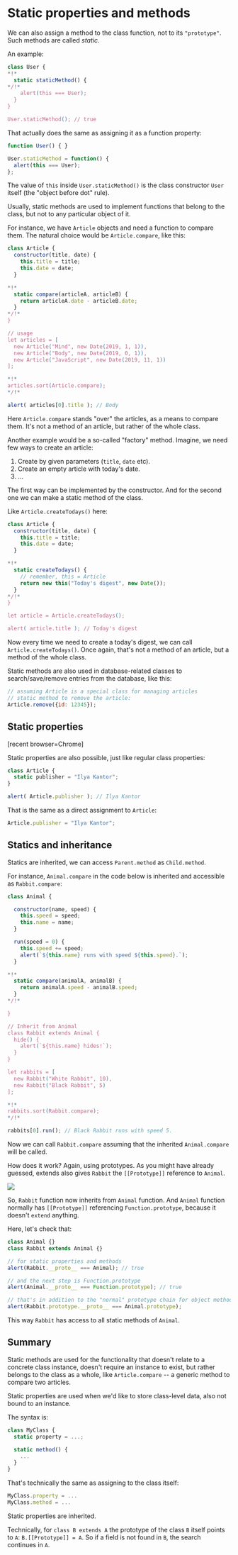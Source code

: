 
# Static properties and methods

We can also assign a method to the class function, not to its `"prototype"`. Such methods are called *static*.

An example:

```js run
class User {
*!*
  static staticMethod() {
*/!*
    alert(this === User);
  }
}

User.staticMethod(); // true
```

That actually does the same as assigning it as a function property:

```js
function User() { }

User.staticMethod = function() {
  alert(this === User);
};
```

The value of `this` inside `User.staticMethod()` is the class constructor `User` itself (the "object before dot" rule).

Usually, static methods are used to implement functions that belong to the class, but not to any particular object of it.

For instance, we have `Article` objects and need a function to compare them. The natural choice would be `Article.compare`, like this:

```js run
class Article {
  constructor(title, date) {
    this.title = title;
    this.date = date;
  }

*!*
  static compare(articleA, articleB) {
    return articleA.date - articleB.date;
  }
*/!*
}

// usage
let articles = [
  new Article("Mind", new Date(2019, 1, 1)),
  new Article("Body", new Date(2019, 0, 1)),
  new Article("JavaScript", new Date(2019, 11, 1))
];

*!*
articles.sort(Article.compare);
*/!*

alert( articles[0].title ); // Body
```

Here `Article.compare` stands "over" the articles, as a means to compare them. It's not a method of an article, but rather of the whole class.

Another example would be a so-called "factory" method. Imagine, we need few ways to create an article:

1. Create by given parameters (`title`, `date` etc).
2. Create an empty article with today's date.
3. ...

The first way can be implemented by the constructor. And for the second one we can make a static method of the class.

Like `Article.createTodays()` here:

```js run
class Article {
  constructor(title, date) {
    this.title = title;
    this.date = date;
  }

*!*
  static createTodays() {
    // remember, this = Article
    return new this("Today's digest", new Date());
  }
*/!*
}

let article = Article.createTodays();

alert( article.title ); // Today's digest
```

Now every time we need to create a today's digest, we can call `Article.createTodays()`. Once again, that's not a method of an article, but a method of the whole class.

Static methods are also used in database-related classes to search/save/remove entries from the database, like this:

```js
// assuming Article is a special class for managing articles
// static method to remove the article:
Article.remove({id: 12345});
```

## Static properties

[recent browser=Chrome]

Static properties are also possible, just like regular class properties:

```js run
class Article {
  static publisher = "Ilya Kantor";
}

alert( Article.publisher ); // Ilya Kantor
```

That is the same as a direct assignment to `Article`:

```js
Article.publisher = "Ilya Kantor";
```

## Statics and inheritance

Statics are inherited, we can access `Parent.method` as `Child.method`.

For instance, `Animal.compare` in the code below is inherited and accessible as `Rabbit.compare`:

```js run
class Animal {

  constructor(name, speed) {
    this.speed = speed;
    this.name = name;
  }

  run(speed = 0) {
    this.speed += speed;
    alert(`${this.name} runs with speed ${this.speed}.`);
  }

*!*
  static compare(animalA, animalB) {
    return animalA.speed - animalB.speed;
  }
*/!*

}

// Inherit from Animal
class Rabbit extends Animal {
  hide() {
    alert(`${this.name} hides!`);
  }
}

let rabbits = [
  new Rabbit("White Rabbit", 10),
  new Rabbit("Black Rabbit", 5)
];

*!*
rabbits.sort(Rabbit.compare);
*/!*

rabbits[0].run(); // Black Rabbit runs with speed 5.
```

Now we can call `Rabbit.compare` assuming that the inherited `Animal.compare` will be called.

How does it work? Again, using prototypes. As you might have already guessed, extends also gives `Rabbit` the `[[Prototype]]` reference to `Animal`.


![](animal-rabbit-static.svg)

So, `Rabbit` function now inherits from `Animal` function. And `Animal` function normally has `[[Prototype]]` referencing `Function.prototype`, because it doesn't `extend` anything.

Here, let's check that:

```js run
class Animal {}
class Rabbit extends Animal {}

// for static properties and methods
alert(Rabbit.__proto__ === Animal); // true

// and the next step is Function.prototype
alert(Animal.__proto__ === Function.prototype); // true

// that's in addition to the "normal" prototype chain for object methods
alert(Rabbit.prototype.__proto__ === Animal.prototype);
```

This way `Rabbit` has access to all static methods of `Animal`.

## Summary

Static methods are used for the functionality that doesn't relate to a concrete class instance, doesn't require an instance to exist, but rather belongs to the class as a whole, like `Article.compare` -- a generic method to compare two articles.

Static properties are used when we'd like to store class-level data, also not bound to an instance.

The syntax is:

```js
class MyClass {
  static property = ...;

  static method() {
    ...
  }
}
```

That's technically the same as assigning to the class itself:

```js
MyClass.property = ...
MyClass.method = ...
```

Static properties are inherited.

Technically, for `class B extends A` the prototype of the class `B` itself points to `A`: `B.[[Prototype]] = A`. So if a field is not found in `B`, the search continues in `A`.
